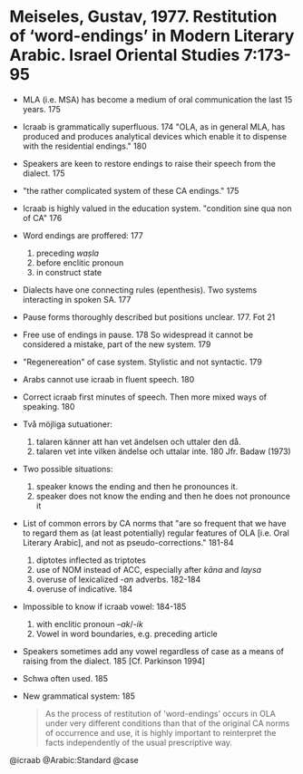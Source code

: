 # Meiseles, Gustav, 1977. Restitution of ‘word-endings’ in Modern Literary Arabic.  Israel Oriental Studies 7:173-95

- MLA (i.e. MSA) has become a medium of oral communication the last 15 years. 175

- Icraab is grammatically superfluous. 174 "OLA, as in general MLA, has produced and produces analytical devices which enable it to dispense with the residential endings." 180

- Speakers are keen to restore endings to raise their speech from the dialect. 175

- "the rather complicated system of these CA endings." 175

- Icraab is highly valued in the education system. "condition sine qua non of CA" 176

- Word endings are proffered: 177 
  1. preceding *waṣla*
  2. before enclitic pronoun
  3. in construct state

- Dialects have one connecting rules (epenthesis). Two systems interacting in spoken SA. 177

- Pause forms thoroughly described but positions unclear. 177. Fot 21

- Free use of endings in pause. 178 So widespread it cannot be considered a mistake, part of the new system. 179

- "Regenereation" of case system. Stylistic and not syntactic. 179

- Arabs cannot use icraab in fluent speech. 180

- Correct icraab first minutes of speech. Then more mixed ways of speaking. 180

- Två möjliga sutuationer:
  1. talaren känner att han vet ändelsen och uttaler den då. 
  2. talaren vet inte vilken ändelse och uttalar inte. 180 Jfr. Badaw (1973)
- Two possible situations: 
  1. speaker knows the ending and then he pronounces it. 
  2. speaker does not know the ending and then he does not pronounce it

- List of common errors by CA norms that "are so frequent that we have to regard them as (at least potentially) regular features of OLA [i.e. Oral Literary Arabic], and not as pseudo-corrections." 181-84
  1. diptotes inflected as triptotes 
  2. use of NOM instead of ACC, especially after *kāna* and *laysa* 
  3. overuse of lexicalized *-an* adverbs. 182-184
  4. overuse of indicative. 184

- Impossible to know if icraab vowel: 184-185
  1. with enclitic pronoun –*ak*/*-ik*
  2. Vowel in word boundaries, e.g. preceding article

- Speakers sometimes add any vowel regardless of case as a means of raising from the dialect. 185 [Cf. Parkinson 1994]

- Schwa often used. 185

- New grammatical system: 185 

  > As the process of restitution of 'word-endings' occurs in OLA under very different conditions than that of the original CA norms of occurrence and use, it is highly important to reinterpret the facts independently of the usual prescriptive way. 

@icraab
@Arabic:Standard
@case
